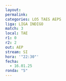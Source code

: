 ```yaml
---
layout: 
permalink: 
categories: LO5 TAES AEPS
liga: LIGA INDIGO
match: 3
local: TAE
r1: 0
r2: 2
out: AEP
stream: SI
hora: '"22:30"'
fecha:
  - 16.01.25
ronda: "5"
---
```

